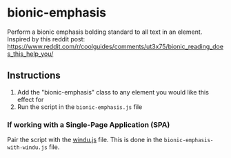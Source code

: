 # bionic-emphasis
Perform a bionic emphasis bolding standard to all text in an element. Inspired by this reddit post: https://www.reddit.com/r/coolguides/comments/ut3x75/bionic_reading_does_this_help_you/

## Instructions

1. Add the "bionic-emphasis" class to any element you would like this effect for 
2. Run the script in the `bionic-emphasis.js` file 

### If working with a Single-Page Application (SPA)

Pair the script with the [windu.js](https://github.com/samuelvwest/windu) file. This is done in the `bionic-emphasis-with-windu.js` file.